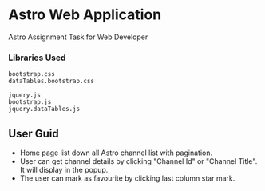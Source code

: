 # Astro Web Application

Astro Assignment Task for Web Developer

### Libraries Used

```
bootstrap.css
dataTables.bootstrap.css
```

```
jquery.js
bootstrap.js
jquery.dataTables.js
```


## User Guid

* Home page list down all Astro channel list with pagination.
* User can get channel details by clicking "Channel Id" or "Channel Title". It will display in the popup.
* The user can mark as favourite by clicking last column star mark.
